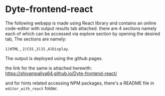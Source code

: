 # Dyte-frontend-react
The following webapp is made using React library and contains an online code-editor with output results tab attached.
there are 4 sections namely each of which can be accessed via explore section by opening the desired tab, The sections are namely:

```1)HTML``` , ```2)CSS``` ,```3)JS``` ,```4)Display```.

The output is deployed using the github pages.

the link for the same is attached herewith: https://shivampaliya64.github.io/Dyte-frontend-react/

and for hints related accessing NPM packages, there's a README file in ```editor_with_react``` folder.



